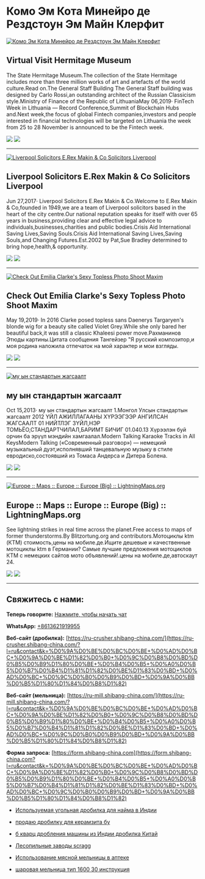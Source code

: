 # Комо Эм Кота Минейро де Рездстоун Эм Майн Клерфит

<a href="https://swt.shibang-china.com/?l=ru&img&k=%D0%9A%D0%BE%D0%BC%D0%BE+%D0%AD%D0%BC+%D0%9A%D0%BE%D1%82%D0%B0+%D0%9C%D0%B8%D0%BD%D0%B5%D0%B9%D1%80%D0%BE+%D0%B4%D0%B5+%D0%A0%D0%B5%D0%B7%D0%B4%D1%81%D1%82%D0%BE%D1%83%D0%BD+%D0%AD%D0%BC+%D0%9C%D0%B0%D0%B9%D0%BD+%D0%9A%D0%BB%D0%B5%D1%80%D1%84%D0%B8%D1%82" target="_blank">![Комо Эм Кота Минейро де Рездстоун Эм Майн Клерфит](http://static.shibang-china.com/all-800x300/327.jpg)</a>

## Virtual Visit Hermitage Museum
The State Hermitage Museum.The collection of the State Hermitage includes more than three million works of art and artefacts of the world culture.Read on.The General Staff Building The General Staff building was designed by Carlo Rossi,an outstanding architect of the Russian Classicism style.Ministry of Finance of the Republic of LithuaniaMay 06,2019· FinTech Week in Lithuania — Record Conference,Summit of Blockchain Hubs and.Next week,the focus of global Fintech companies,investors and people interested in financial technologies will be targeted on Lithuania the week from 25 to 28 November is announced to be the Fintech week.


<a href="https://whatsapp.shibangsoft.com/WhatsApp.php" target="_blank" title="WhatsApp">![](http://static.shibang-china.com/icon/whatsapp.png)</a> <a href="https://swt.shibang-china.com/?l=ru&icon&k=%D0%9A%D0%BE%D0%BC%D0%BE+%D0%AD%D0%BC+%D0%9A%D0%BE%D1%82%D0%B0+%D0%9C%D0%B8%D0%BD%D0%B5%D0%B9%D1%80%D0%BE+%D0%B4%D0%B5+%D0%A0%D0%B5%D0%B7%D0%B4%D1%81%D1%82%D0%BE%D1%83%D0%BD+%D0%AD%D0%BC+%D0%9C%D0%B0%D0%B9%D0%BD+%D0%9A%D0%BB%D0%B5%D1%80%D1%84%D0%B8%D1%82" target="_blank">![](http://static.shibang-china.com/icon/chat-ru.png)</a>

---

<a href="https://swt.shibang-china.com/?l=ru&img&k=%D0%9A%D0%BE%D0%BC%D0%BE+%D0%AD%D0%BC+%D0%9A%D0%BE%D1%82%D0%B0+%D0%9C%D0%B8%D0%BD%D0%B5%D0%B9%D1%80%D0%BE+%D0%B4%D0%B5+%D0%A0%D0%B5%D0%B7%D0%B4%D1%81%D1%82%D0%BE%D1%83%D0%BD+%D0%AD%D0%BC+%D0%9C%D0%B0%D0%B9%D0%BD+%D0%9A%D0%BB%D0%B5%D1%80%D1%84%D0%B8%D1%82" target="_blank">![Liverpool Solicitors E.Rex Makin & Co Solicitors Liverpool](http://static.shibang-china.com/all-800x300/637.jpg)</a>

## Liverpool Solicitors E.Rex Makin & Co Solicitors Liverpool
Jun 27,2017· Liverpool Solicitors E.Rex Makin & Co.Welcome to E.Rex Makin & Co,founded in 1949,we are a team of Liverpool solicitors based in the heart of the city centre.Our national reputation speaks for itself with over 65 years in business,providing clear and effective legal advice to individuals,businesses,charities and public bodies.Crisis Aid International Saving Lives,Saving Souls.Crisis Aid International Saving Lives,Saving Souls,and Changing Futures.Est.2002 by Pat,Sue Bradley determined to bring hope,health,& opportunity.


<a href="https://whatsapp.shibangsoft.com/WhatsApp.php" target="_blank" title="WhatsApp">![](http://static.shibang-china.com/icon/whatsapp.png)</a> <a href="https://swt.shibang-china.com/?l=ru&icon&k=%D0%9A%D0%BE%D0%BC%D0%BE+%D0%AD%D0%BC+%D0%9A%D0%BE%D1%82%D0%B0+%D0%9C%D0%B8%D0%BD%D0%B5%D0%B9%D1%80%D0%BE+%D0%B4%D0%B5+%D0%A0%D0%B5%D0%B7%D0%B4%D1%81%D1%82%D0%BE%D1%83%D0%BD+%D0%AD%D0%BC+%D0%9C%D0%B0%D0%B9%D0%BD+%D0%9A%D0%BB%D0%B5%D1%80%D1%84%D0%B8%D1%82" target="_blank">![](http://static.shibang-china.com/icon/chat-ru.png)</a>

---

<a href="https://swt.shibang-china.com/?l=ru&img&k=%D0%9A%D0%BE%D0%BC%D0%BE+%D0%AD%D0%BC+%D0%9A%D0%BE%D1%82%D0%B0+%D0%9C%D0%B8%D0%BD%D0%B5%D0%B9%D1%80%D0%BE+%D0%B4%D0%B5+%D0%A0%D0%B5%D0%B7%D0%B4%D1%81%D1%82%D0%BE%D1%83%D0%BD+%D0%AD%D0%BC+%D0%9C%D0%B0%D0%B9%D0%BD+%D0%9A%D0%BB%D0%B5%D1%80%D1%84%D0%B8%D1%82" target="_blank">![Check Out Emilia Clarke's Sexy Topless Photo Shoot Maxim](http://static.shibang-china.com/all-800x300/191.jpg)</a>

## Check Out Emilia Clarke's Sexy Topless Photo Shoot Maxim
May 19,2019· In 2016 Clarke posed topless sans Daenerys Targaryen's blonde wig for a beauty site called Violet Grey.While she only bared her beautiful back,it was still a classic Khaleesi power move.Рахманинов Этюды картины.Цитата сообщения Тангейзер "Я русский композитор,и моя родина наложила отпечаток на мой характер и мои взгляды.


<a href="https://whatsapp.shibangsoft.com/WhatsApp.php" target="_blank" title="WhatsApp">![](http://static.shibang-china.com/icon/whatsapp.png)</a> <a href="https://swt.shibang-china.com/?l=ru&icon&k=%D0%9A%D0%BE%D0%BC%D0%BE+%D0%AD%D0%BC+%D0%9A%D0%BE%D1%82%D0%B0+%D0%9C%D0%B8%D0%BD%D0%B5%D0%B9%D1%80%D0%BE+%D0%B4%D0%B5+%D0%A0%D0%B5%D0%B7%D0%B4%D1%81%D1%82%D0%BE%D1%83%D0%BD+%D0%AD%D0%BC+%D0%9C%D0%B0%D0%B9%D0%BD+%D0%9A%D0%BB%D0%B5%D1%80%D1%84%D0%B8%D1%82" target="_blank">![](http://static.shibang-china.com/icon/chat-ru.png)</a>

---

<a href="https://swt.shibang-china.com/?l=ru&img&k=%D0%9A%D0%BE%D0%BC%D0%BE+%D0%AD%D0%BC+%D0%9A%D0%BE%D1%82%D0%B0+%D0%9C%D0%B8%D0%BD%D0%B5%D0%B9%D1%80%D0%BE+%D0%B4%D0%B5+%D0%A0%D0%B5%D0%B7%D0%B4%D1%81%D1%82%D0%BE%D1%83%D0%BD+%D0%AD%D0%BC+%D0%9C%D0%B0%D0%B9%D0%BD+%D0%9A%D0%BB%D0%B5%D1%80%D1%84%D0%B8%D1%82" target="_blank">![му ын стандартын жагсаалт](http://static.shibang-china.com/all-800x300/1243.jpg)</a>

## му ын стандартын жагсаалт
Oct 15,2013· му ын стандартын жагсаалт 1.Монгол Улсын стандартын жагсаалт 2012 ҮЙЛ АЖИЛЛАГААНЫ ХҮРЭЭГЭЭР АНГИЛСАН ЖАГСААЛТ 01 НИЙТЛЭГ ЗҮЙЛ,НЭР ТОМЬЁО,СТАНДАРТЧИЛАЛ,БАРИМТ БИЧИГ 01.040.13 Хүрээлэн буй орчин ба эрүүл мэндийн хамгаалал.Modern Talking Karaoke Tracks in All KeysModern Talking («Современный разговор») — немецкий музыкальный дуэт,исполнявший танцевальную музыку в стиле евродиско,состоявший из Томаса Андерса и Дитера Болена.


<a href="https://whatsapp.shibangsoft.com/WhatsApp.php" target="_blank" title="WhatsApp">![](http://static.shibang-china.com/icon/whatsapp.png)</a> <a href="https://swt.shibang-china.com/?l=ru&icon&k=%D0%9A%D0%BE%D0%BC%D0%BE+%D0%AD%D0%BC+%D0%9A%D0%BE%D1%82%D0%B0+%D0%9C%D0%B8%D0%BD%D0%B5%D0%B9%D1%80%D0%BE+%D0%B4%D0%B5+%D0%A0%D0%B5%D0%B7%D0%B4%D1%81%D1%82%D0%BE%D1%83%D0%BD+%D0%AD%D0%BC+%D0%9C%D0%B0%D0%B9%D0%BD+%D0%9A%D0%BB%D0%B5%D1%80%D1%84%D0%B8%D1%82" target="_blank">![](http://static.shibang-china.com/icon/chat-ru.png)</a>

---

<a href="https://swt.shibang-china.com/?l=ru&img&k=%D0%9A%D0%BE%D0%BC%D0%BE+%D0%AD%D0%BC+%D0%9A%D0%BE%D1%82%D0%B0+%D0%9C%D0%B8%D0%BD%D0%B5%D0%B9%D1%80%D0%BE+%D0%B4%D0%B5+%D0%A0%D0%B5%D0%B7%D0%B4%D1%81%D1%82%D0%BE%D1%83%D0%BD+%D0%AD%D0%BC+%D0%9C%D0%B0%D0%B9%D0%BD+%D0%9A%D0%BB%D0%B5%D1%80%D1%84%D0%B8%D1%82" target="_blank">![Europe :: Maps :: Europe :: Europe (Big) :: LightningMaps.org](http://static.shibang-china.com/all-800x300/1454.jpg)</a>

## Europe :: Maps :: Europe :: Europe (Big) :: LightningMaps.org
See lightning strikes in real time across the planet.Free access to maps of former thunderstorms.By Blitzortung.org and contributors.Мотоциклы ktm (КТМ) стоимость,цены на мобиле.де.Ищите дешевые и качественные мотоциклы ktm в Германии? Самые лучшие предложения мотоциклов КТМ с немецких сайтов мото объявлений!.цены на мобиле.де,автоскаут 24.


<a href="https://whatsapp.shibangsoft.com/WhatsApp.php" target="_blank" title="WhatsApp">![](http://static.shibang-china.com/icon/whatsapp.png)</a> <a href="https://swt.shibang-china.com/?l=ru&icon&k=%D0%9A%D0%BE%D0%BC%D0%BE+%D0%AD%D0%BC+%D0%9A%D0%BE%D1%82%D0%B0+%D0%9C%D0%B8%D0%BD%D0%B5%D0%B9%D1%80%D0%BE+%D0%B4%D0%B5+%D0%A0%D0%B5%D0%B7%D0%B4%D1%81%D1%82%D0%BE%D1%83%D0%BD+%D0%AD%D0%BC+%D0%9C%D0%B0%D0%B9%D0%BD+%D0%9A%D0%BB%D0%B5%D1%80%D1%84%D0%B8%D1%82" target="_blank">![](http://static.shibang-china.com/icon/chat-ru.png)</a>

---
## Свяжитесь с нами:

**Теперь говорите:** [Нажмите, чтобы начать чат](https://swt.shibang-china.com?l=ru&contact&k=%D0%9A%D0%BE%D0%BC%D0%BE+%D0%AD%D0%BC+%D0%9A%D0%BE%D1%82%D0%B0+%D0%9C%D0%B8%D0%BD%D0%B5%D0%B9%D1%80%D0%BE+%D0%B4%D0%B5+%D0%A0%D0%B5%D0%B7%D0%B4%D1%81%D1%82%D0%BE%D1%83%D0%BD+%D0%AD%D0%BC+%D0%9C%D0%B0%D0%B9%D0%BD+%D0%9A%D0%BB%D0%B5%D1%80%D1%84%D0%B8%D1%82)

**WhatsApp:**  [+8613621919955](https://whatsapp.shibangsoft.com/WhatsApp.php)

**Веб-сайт (дробилка):** [https://ru-crusher.shibang-china.com/](https://ru-crusher.shibang-china.com/?l=ru&contact&k=%D0%9A%D0%BE%D0%BC%D0%BE+%D0%AD%D0%BC+%D0%9A%D0%BE%D1%82%D0%B0+%D0%9C%D0%B8%D0%BD%D0%B5%D0%B9%D1%80%D0%BE+%D0%B4%D0%B5+%D0%A0%D0%B5%D0%B7%D0%B4%D1%81%D1%82%D0%BE%D1%83%D0%BD+%D0%AD%D0%BC+%D0%9C%D0%B0%D0%B9%D0%BD+%D0%9A%D0%BB%D0%B5%D1%80%D1%84%D0%B8%D1%82)

**Веб-сайт (мельница):** [https://ru-mill.shibang-china.com/](https://ru-mill.shibang-china.com/?l=ru&contact&k=%D0%9A%D0%BE%D0%BC%D0%BE+%D0%AD%D0%BC+%D0%9A%D0%BE%D1%82%D0%B0+%D0%9C%D0%B8%D0%BD%D0%B5%D0%B9%D1%80%D0%BE+%D0%B4%D0%B5+%D0%A0%D0%B5%D0%B7%D0%B4%D1%81%D1%82%D0%BE%D1%83%D0%BD+%D0%AD%D0%BC+%D0%9C%D0%B0%D0%B9%D0%BD+%D0%9A%D0%BB%D0%B5%D1%80%D1%84%D0%B8%D1%82)

**Форма запроса:** [https://form.shibang-china.com](https://form.shibang-china.com?l=ru&contact&k=%D0%9A%D0%BE%D0%BC%D0%BE+%D0%AD%D0%BC+%D0%9A%D0%BE%D1%82%D0%B0+%D0%9C%D0%B8%D0%BD%D0%B5%D0%B9%D1%80%D0%BE+%D0%B4%D0%B5+%D0%A0%D0%B5%D0%B7%D0%B4%D1%81%D1%82%D0%BE%D1%83%D0%BD+%D0%AD%D0%BC+%D0%9C%D0%B0%D0%B9%D0%BD+%D0%9A%D0%BB%D0%B5%D1%80%D1%84%D0%B8%D1%82)

* [Используемая угольная дробилка для найма в Индии](../19/%D0%98%D1%81%D0%BF%D0%BE%D0%BB%D1%8C%D0%B7%D1%83%D0%B5%D0%BC%D0%B0%D1%8F%20%D1%83%D0%B3%D0%BE%D0%BB%D1%8C%D0%BD%D0%B0%D1%8F%20%D0%B4%D1%80%D0%BE%D0%B1%D0%B8%D0%BB%D0%BA%D0%B0%20%D0%B4%D0%BB%D1%8F%20%D0%BD%D0%B0%D0%B9%D0%BC%D0%B0%20%D0%B2%20%D0%98%D0%BD%D0%B4%D0%B8%D0%B8.md)

* [продаю дробилку для керамзита бу](../17/%D0%BF%D1%80%D0%BE%D0%B4%D0%B0%D1%8E%20%D0%B4%D1%80%D0%BE%D0%B1%D0%B8%D0%BB%D0%BA%D1%83%20%D0%B4%D0%BB%D1%8F%20%D0%BA%D0%B5%D1%80%D0%B0%D0%BC%D0%B7%D0%B8%D1%82%D0%B0%20%D0%B1%D1%83.md)

* [б кварц дробления машины из Индии дробилка Китай](../18/%D0%B1%20%D0%BA%D0%B2%D0%B0%D1%80%D1%86%20%D0%B4%D1%80%D0%BE%D0%B1%D0%BB%D0%B5%D0%BD%D0%B8%D1%8F%20%D0%BC%D0%B0%D1%88%D0%B8%D0%BD%D1%8B%20%D0%B8%D0%B7%20%D0%98%D0%BD%D0%B4%D0%B8%D0%B8%20%D0%B4%D1%80%D0%BE%D0%B1%D0%B8%D0%BB%D0%BA%D0%B0%20%D0%9A%D0%B8%D1%82%D0%B0%D0%B9.md)

* [Лесопильные заводы scragg](../18/%D0%9B%D0%B5%D1%81%D0%BE%D0%BF%D0%B8%D0%BB%D1%8C%D0%BD%D1%8B%D0%B5%20%D0%B7%D0%B0%D0%B2%D0%BE%D0%B4%D1%8B%20scragg.md)

* [Использование мясной мельницы в аптеке](../18/%D0%98%D1%81%D0%BF%D0%BE%D0%BB%D1%8C%D0%B7%D0%BE%D0%B2%D0%B0%D0%BD%D0%B8%D0%B5%20%D0%BC%D1%8F%D1%81%D0%BD%D0%BE%D0%B9%20%D0%BC%D0%B5%D0%BB%D1%8C%D0%BD%D0%B8%D1%86%D1%8B%20%D0%B2%20%D0%B0%D0%BF%D1%82%D0%B5%D0%BA%D0%B5.md)

* [шаровая мельница тип 1600 30 инструкция](../16/%D1%88%D0%B0%D1%80%D0%BE%D0%B2%D0%B0%D1%8F%20%D0%BC%D0%B5%D0%BB%D1%8C%D0%BD%D0%B8%D1%86%D0%B0%20%D1%82%D0%B8%D0%BF%201600%2030%20%D0%B8%D0%BD%D1%81%D1%82%D1%80%D1%83%D0%BA%D1%86%D0%B8%D1%8F.md)
